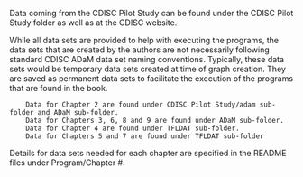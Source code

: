 Data coming from the CDISC Pilot Study can be found under the CDISC Pilot Study folder as well as at the CDISC website. 

While all data sets are provided to help with executing the programs, the data sets that are created by the authors are not necessarily following standard CDISC ADaM data set naming conventions. Typically, these data sets would be temporary data sets created at time of graph creation.  They are saved as permanent data sets to facilitate the execution of the programs that are found in the book.

		Data for Chapter 2 are found under CDISC Pilot Study/adam sub-folder and ADaM sub-folder.
		Data for Chapters 3, 6, 8 and 9 are found under ADaM sub-folder.
		Data for Chapter 4 are found under TFLDAT sub-folder.
		Data for Chapters 5 and 7 are found under TFLDAT sub-folder

Details for data sets needed for each chapter are specified in the README files under Program/Chapter #.
